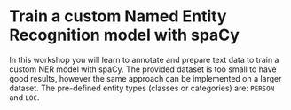 # Train a custom Named Entity Recognition model with spaCy
In this workshop you will learn to annotate and prepare text data to train a custom NER model with spaCy. The provided dataset is too small to have good results, however the same approach can be implemented on a larger dataset. The pre-defined entity types (classes or categories) are: `PERSON` and `LOC`.

